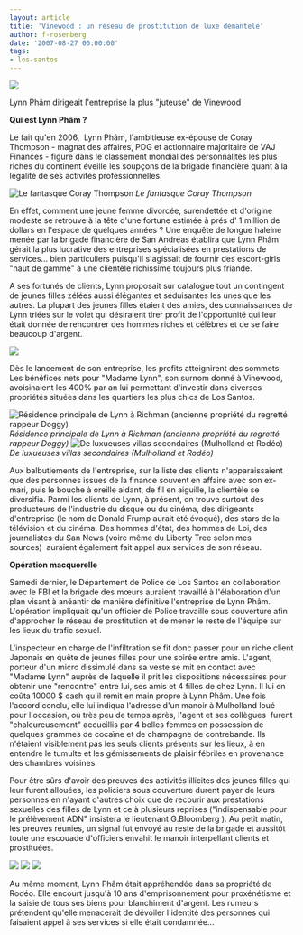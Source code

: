 ```yaml
---
layout: article
title: 'Vinewood : un réseau de prostitution de luxe démantelé'
author: f-rosenberg
date: '2007-08-27 00:00:00'
tags:
- los-santos
---
```


![](/content/images/2005/01/0_9993.jpg)

Lynn Phâm dirigeait l'entreprise&nbsp;la plus "juteuse" de Vinewood

**Qui est Lynn Phâm ?**

Le fait qu'en 2006, &nbsp;Lynn Phâm, l'ambitieuse ex-épouse de Coray Thompson - magnat des affaires, PDG et&nbsp;actionnaire majoritaire&nbsp;de VAJ Finances - figure dans le classement mondial des personnalités&nbsp;les plus riches du continent&nbsp;éveille les soupçons de la brigade financière quant à la légalité&nbsp;de ses activités professionnelles.

![Le fantasque Coray Thompson](/content/images/2005/01/0_9992_t.jpg)
_Le fantasque Coray Thompson_

En effet, comment une jeune femme divorcée, surendettée et d'origine modeste se retrouve à la tête d'une fortune estimée à prés d' 1 million de dollars en l'espace de quelques années ? Une enquête de longue haleine menée par la brigade financière de San Andreas établira que Lynn Phâm gérait la plus lucrative des entreprises spécialisées en prestations de services... bien particuliers puisqu'il s'agissait de fournir des escort-girls "haut de gamme" à une clientèle richissime toujours plus friande.

A ses fortunés de clients, Lynn proposait sur catalogue tout un contingent de jeunes filles zélées aussi élégantes et séduisantes les unes que les autres. La plupart des jeunes filles étaient des amies, des connaissances de Lynn triées sur le volet qui désiraient tirer profit de l'opportunité qui leur était donnée de rencontrer des hommes riches et célèbres&nbsp;et de se faire beaucoup d'argent.

![](/content/images/2016/06/0_9984.jpg)

Dès le lancement de son entreprise, les profits atteignirent des sommets. Les bénéfices nets pour "Madame Lynn", son surnom donné à Vinewood, avoisinaient les 400% par an lui permettant d'investir dans diverses propriétés situées dans les quartiers les plus chics de Los Santos.

![Résidence principale de Lynn à Richman (ancienne propriété du regretté rappeur Doggy)](/content/images/2005/01/0_9990.jpg)
_Résidence principale de Lynn à Richman (ancienne propriété du regretté rappeur Doggy)_[](/content/images/2005/01/0_9989.jpg)
![De luxueuses villas secondaires (Mulholland et Rodéo)](/content/images/2005/01/0_9988.jpg)
_De luxueuses villas secondaires (Mulholland et Rodéo)_

Aux balbutiements de l'entreprise, sur la liste des clients n'apparaissaient que des personnes issues de la finance souvent en affaire avec son ex-mari, puis le bouche à oreille aidant, de fil en aiguille, la clientèle se diversifia. Parmi les clients de Lynn, à présent, on trouve surtout des producteurs de l'industrie du disque ou du cinéma, des dirigeants d'entreprise (le nom de Donald Frump aurait été évoqué), des stars de la télévision et du cinéma. Des hommes d'état, des hommes de Loi, des journalistes du San News (voire même du Liberty Tree selon mes sources)&nbsp;&nbsp;auraient également fait appel aux services de son réseau.

**Opération macquerelle**

Samedi dernier, le Département de Police de Los Santos en collaboration avec le FBI et la brigade des mœurs auraient travaillé à l'élaboration d'un plan visant à anéantir de manière définitive l'entreprise de Lynn Phâm. L'opération impliquait qu'un officier de Police travaille sous couverture afin d'approcher le réseau de prostitution et de mener le reste de l'équipe sur les lieux du trafic sexuel.

L'inspecteur en charge de l'infiltration se fit donc passer pour un riche client Japonais en quête de jeunes filles pour une soirée entre amis. L'agent, porteur d'un micro dissimulé dans sa veste se mit en contact avec "Madame Lynn" auprès de laquelle il prit les dispositions nécessaires pour obtenir une "rencontre" entre lui, ses amis et 4 filles de chez Lynn. Il lui en coûta 10000 $ cash qu'il remit en main propre à Lynn Phâm. Une fois l'accord conclu, elle lui indiqua l'adresse d'un manoir à Mulholland loué pour l'occasion, où très peu de temps après, l'agent et ses collègues &nbsp;furent "chaleureusement" accueillis par 4 belles femmes en possession de quelques grammes de cocaïne et de champagne de contrebande.&nbsp;Ils n'étaient visiblement pas les seuls clients présents sur les lieux, à en entendre le tumulte et les gémissements de plaisir fébriles en provenance des chambres voisines.

Pour être sûrs d'avoir des preuves des activités illicites des jeunes filles qui leur furent allouées, les policiers sous couverture durent payer de leurs personnes en n'ayant d'autres choix que de recourir aux prestations sexuelles des filles de Lynn et ce à plusieurs reprises ("indispensable pour le prélèvement ADN"&nbsp;insistera le lieutenant G.Bloomberg&nbsp;). Au petit matin, les preuves réunies, un signal fut envoyé au reste de la brigade et aussitôt toute une escouade d'officiers envahit le manoir interpellant clients et prostituées.

![](/content/images/2005/01/0_9987.jpg)
![](/content/images/2005/01/0_9986.jpg)
![](/content/images/2005/01/0_9985.jpg)

Au même moment, Lynn Phâm était appréhendée dans sa propriété de Rodéo. Elle encourt jusqu'à 10 ans d'emprisonnement pour proxénétisme et la saisie de tous ses biens pour blanchiment d'argent. Les rumeurs prétendent qu'elle menacerait de dévoiler l'identité des personnes qui faisaient appel à ses services si elle était condamnée...